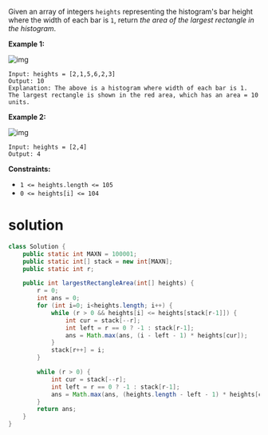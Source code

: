 Given an array of integers `heights` representing the histogram's bar height where the width of each bar is `1`, return *the area of the largest rectangle in the histogram*.

 

**Example 1:**

![img](https://assets.leetcode.com/uploads/2021/01/04/histogram.jpg)

```
Input: heights = [2,1,5,6,2,3]
Output: 10
Explanation: The above is a histogram where width of each bar is 1.
The largest rectangle is shown in the red area, which has an area = 10 units.
```

**Example 2:**

![img](https://assets.leetcode.com/uploads/2021/01/04/histogram-1.jpg)

```
Input: heights = [2,4]
Output: 4
```

 

**Constraints:**

- `1 <= heights.length <= 105`
- `0 <= heights[i] <= 104`

# solution

```java
class Solution {
    public static int MAXN = 100001;
    public static int[] stack = new int[MAXN];
    public static int r;

    public int largestRectangleArea(int[] heights) {
        r = 0;
        int ans = 0;
        for (int i=0; i<heights.length; i++) {
            while (r > 0 && heights[i] <= heights[stack[r-1]]) {
                int cur = stack[--r];
                int left = r == 0 ? -1 : stack[r-1];
                ans = Math.max(ans, (i - left - 1) * heights[cur]);
            }
            stack[r++] = i;
        }

        while (r > 0) {
            int cur = stack[--r];
            int left = r == 0 ? -1 : stack[r-1];
            ans = Math.max(ans, (heights.length - left - 1) * heights[cur]);
        }
        return ans;
    }
}
```

